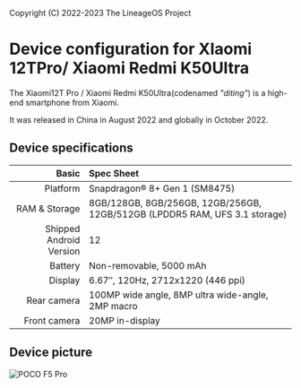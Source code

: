 Copyright (C) 2022-2023 The LineageOS Project

Device configuration for XIaomi 12TPro/ Xiaomi Redmi K50Ultra
=========================================

The Xiaomi12T Pro / Xiaomi Redmi K50Ultra(codenamed _"diting"_) is a high-end smartphone from Xiaomi.

It was released in China in August 2022 and globally in October 2022.

## Device specifications

Basic   | Spec Sheet
-------:|:-------------------------
Platform | Snapdragon® 8+ Gen 1 (SM8475)
RAM & Storage | 8GB/128GB, 8GB/256GB, 12GB/256GB, 12GB/512GB (LPDDR5 RAM, UFS 3.1 storage)
Shipped Android Version | 12
Battery | Non-removable, 5000 mAh
Display | 6.67″, 120Hz, 2712x1220 (446 ppi)
Rear camera | 100MP wide angle, 8MP ultra wide-angle, 2MP macro
Front camera | 20MP in-display

## Device picture

![POCO F5 Pro](https://i02.appmifile.com/838_operator_sg/18/11/2022/d7ab9e5389d7c7cf3d887ff5c388cba4.png?f=webp")
